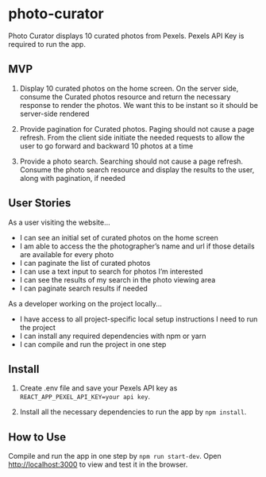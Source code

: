 # photo-curator
Photo Curator displays 10 curated photos from Pexels. Pexels API Key is required to run the app.

## MVP
1. Display 10 curated photos on the home screen. On the server side, consume the Curated photos resource and return the necessary response to render the photos. We want this to be instant so it should be server-side rendered

2. Provide pagination for Curated photos. Paging should not cause a page refresh. From the client side initiate the needed requests to allow the user to go forward and backward 10 photos at a time

3. Provide a photo search. Searching should not cause a page refresh. Consume the photo search resource and display the results to the user, along with pagination, if needed

## User Stories

As a user visiting the website...
- I can see an initial set of curated photos on the home screen
- I am able to access the the photographer’s name and url if those details are available for every photo
- I can paginate the list of curated photos
- I can use a text input to search for photos I’m interested
- I can see the results of my search in the photo viewing area
- I can paginate search results if needed

As a developer working on the project locally...
- I have access to all project-specific local setup instructions I need to run the project
- I can install any required dependencies with npm or yarn
- I can compile and run the project in one step

## Install

1. Create .env file and save your Pexels API key as `REACT_APP_PEXEL_API_KEY=your api key`. 

2. Install all the necessary dependencies to run the app by `npm install`. 

## How to Use

Compile and run the app in one step by `npm run start-dev`. Open [http://localhost:3000](http://localhost:3000) to view and test it in the browser.


